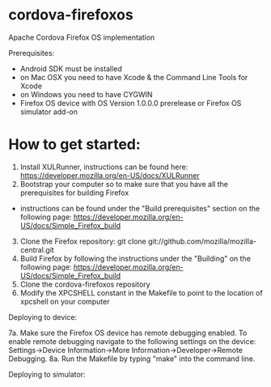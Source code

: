 cordova-firefoxos
=====================

Apache Cordova Firefox OS implementation

Prerequisites:
- Android SDK must be installed
- on Mac OSX you need to have Xcode & the Command Line Tools for Xcode
- on Windows you need to have CYGWIN
- Firefox OS device with OS Version 1.0.0.0 prerelease or Firefox OS simulator add-on

How to get started:
=====================

1. Install XULRunner, instructions can be found here: https://developer.mozilla.org/en-US/docs/XULRunner
2. Bootstrap your computer so to make sure that you have all the prerequisites for building Firefox
- instructions can be found under the "Build prerequisites" section on the following page: https://developer.mozilla.org/en-US/docs/Simple_Firefox_build
3. Clone the Firefox repository: git clone git://github.com/mozilla/mozilla-central.git
4. Build Firefox by following the instructions under the "Building" on the following page: https://developer.mozilla.org/en-US/docs/Simple_Firefox_build
5. Clone the cordova-firefoxos repository
6. Modify the XPCSHELL constant in the Makefile to point to the location of xpcshell on your computer

Deploying to device:

7a. Make sure the Firefox OS device has remote debugging enabled. To enable remote debugging navigate to the following settings on the device: Settings->Device Information->More Information->Developer->Remote Debugging.
8a. Run the Makefile by typing "make" into the command line.

Deploying to simulator:


